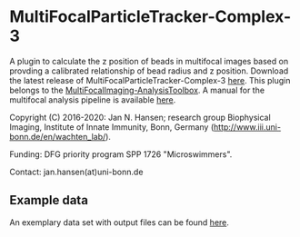 # MultiFocalParticleTracker-Complex-3
A plugin to calculate the z position of beads in multifocal images based on provding a calibrated relationship of bead radius and z position. Download the latest release of MultiFocalParticleTracker-Complex-3 [here](https://github.com/hansenjn/MultiFocalParticleTracker-Complex-3/releases/).
This plugin belongs to the [MultiFocalImaging-AnalysisToolbox](https://github.com/hansenjn/MultifocalImaging-AnalysisToolbox). 
A manual for the multifocal analysis pipeline is available [here](https://github.com/hansenjn/MultifocalImaging-AnalysisToolbox/tree/master/User%20Guide).

Copyright (C) 2016-2020: Jan N. Hansen; research group Biophysical Imaging, Institute of Innate Immunity, Bonn, Germany (http://www.iii.uni-bonn.de/en/wachten_lab/).

Funding: DFG priority program SPP 1726 "Microswimmers".

Contact: jan.hansen(at)uni-bonn.de

## Example data
An exemplary data set with output files can be found [here](https://github.com/hansenjn/MultifocalImaging-AnalysisToolbox/tree/master/Example%20Data/MultiFocalParticleTracker-Complex-3).
